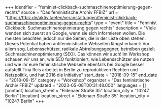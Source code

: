 +++
identifier = "feminist-clickback-suchmaschinenoptimierung-gegen-rechts"
source = "Das feministische Archiv FFBIZ"
url = "https://ffbiz.de/aktivitaeten/veranstaltungen/feminist-clickback-suchmaschinenoptimierung-gegen-rechts"
type = "event"
title = "Feminist Clickback. Suchmaschinenoptimierung gegen rechts"
description = "Viele wenden sich zuerst an Google, wenn sie sich informieren wollen. Die meisten beachten jedoch nur die Seiten, die in der Liste oben stehen. Dieses Potential haben antifeministische Webseiten längst erkannt: Vor allem sog. Lebensschützer, radikale Abtreibungsgegner, betreiben gezielt Suchmaschinenoptimierung (SEO). Das können wir auch! Im Workshop schauen wir uns an, wie SEO funktioniert, wie Lebensschützer sie nutzen und wie ihr eure feministische Webseite ebenfalls bei Google besser aufstellt.Tina Reis arbeitet in Berlin zu reproduktiven Rechten und Netzpolitik, und hat 2016 die Initiative"
start_date = "2018-09-15"
end_date = "2018-09-15"
category = "Workshop"
organizer = "Das feministische Archiv FFBIZ"
updated = "2023-05-08T00:31:48.000"
languages = []
[contact]
location_street = "Eldenaer Straße 35"
location_city = "10247 Berlin"
[location]
location_street = "Eldenaer Straße 35"
location_city = "10247 Berlin"
+++